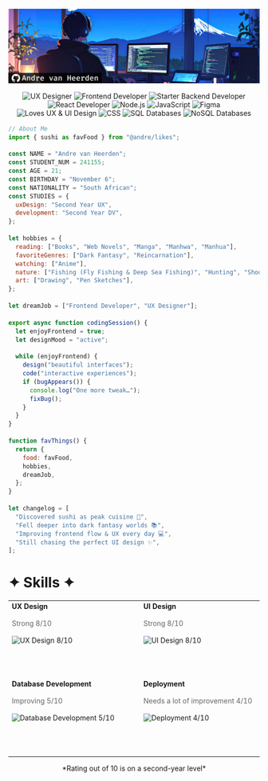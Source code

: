 ![banner](./assets/header.png)

<p align="center">
  <img src="https://img.shields.io/badge/UX%20Designer-FFD700?style=flat-square&logo=figma&logoColor=black" alt="UX Designer" />
  <img src="https://img.shields.io/badge/Frontend%20Developer-00BFFF?style=flat-square&logo=react&logoColor=white" alt="Frontend Developer" />
  <img src="https://img.shields.io/badge/Starter%20Backend%20Developer-00BFFF?style=flat-square&logo=node.js&logoColor=white" alt="Starter Backend Developer" />
  <img src="https://img.shields.io/badge/React%20Developer-61DAFB?style=flat-square&logo=react&logoColor=black" alt="React Developer" />
  <img src="https://img.shields.io/badge/Node.js-339933?style=flat-square&logo=node.js&logoColor=white" alt="Node.js" />
  <img src="https://img.shields.io/badge/JavaScript-F7DF1E?style=flat-square&logo=javascript&logoColor=black" alt="JavaScript" />
  <img src="https://img.shields.io/badge/Figma-F24E1E?style=flat-square&logo=figma&logoColor=white" alt="Figma" />
  <img src="https://img.shields.io/badge/Loves%20UX%20%26%20UI-FF69B4?style=flat-square&logo=figma&logoColor=white" alt="Loves UX & UI Design" />
  <img src="https://img.shields.io/badge/CSS-1572B6?style=flat-square&logo=css3&logoColor=white" alt="CSS" />
  <img src="https://img.shields.io/badge/SQL-4479A1?style=flat-square&logo=postgresql&logoColor=white" alt="SQL Databases" />
  <img src="https://img.shields.io/badge/NoSQL-003B57?style=flat-square&logo=mongodb&logoColor=white" alt="NoSQL Databases" />

</p>

```jsx
// About Me
import { sushi as favFood } from "@andre/likes";

const NAME = "Andre van Heerden";
const STUDENT_NUM = 241155;
const AGE = 21;
const BIRTHDAY = "November 6";
const NATIONALITY = "South African";
const STUDIES = {
  uxDesign: "Second Year UX",
  development: "Second Year DV",
};

let hobbies = {
  reading: ["Books", "Web Novels", "Manga", "Manhwa", "Manhua"],
  favoriteGenres: ["Dark Fantasy", "Reincarnation"],
  watching: ["Anime"],
  nature: ["Fishing (Fly Fishing & Deep Sea Fishing)", "Hunting", "Shooting"],
  art: ["Drawing", "Pen Sketches"],
};

let dreamJob = ["Frontend Developer", "UX Designer"];

export async function codingSession() {
  let enjoyFrontend = true;
  let designMood = "active";

  while (enjoyFrontend) {
    design("beautiful interfaces");
    code("interactive experiences");
    if (bugAppears()) {
      console.log("One more tweak…");
      fixBug();
    }
  }
}

function favThings() {
  return {
    food: favFood,
    hobbies,
    dreamJob,
  };
}

let changelog = [
  "Discovered sushi as peak cuisine 🍣",
  "Fell deeper into dark fantasy worlds 📚",
  "Improving frontend flow & UX every day 💻",
  "Still chasing the perfect UI design ✨",
];

```

# ✦ Skills ✦

<table align="center">
  <tr>
    <td>
      <div style="width: 250px; height: 150px;">
        <strong>UX Design</strong><br /><br />
        <span style="color: #666;">Strong 8/10</span><br /><br />
        <img src="https://geps.dev/progress/80" alt="UX Design 8/10" />
      </div>
    </td>
    <td>
      <div style="width: 250px; height: 150px;">
        <strong>UI Design</strong><br /><br />
        <span style="color: #666;">Strong 8/10</span><br /><br />
        <img src="https://geps.dev/progress/80" alt="UI Design 8/10" />
      </div>
    </td>
    <td>
      <div style="width: 250px; height: 150px;">
        <strong>Frontend Development</strong><br /><br />
        <span style="color: #666;">Strong 7/10</span><br /><br />
        <img src="https://geps.dev/progress/70" alt="Frontend Development 7/10" />
      </div>
    </td>
    <td>
      <div style="width: 250px; height: 150px;">
        <strong>Backend Development</strong><br /><br />
        <span style="color: #666;">Improving 6/10</span><br /><br />
        <img src="https://geps.dev/progress/60" alt="Backend Development 6/10" />
      </div>
    </td>
  </tr>
  <tr>
    <td>
      <div style="width: 250px; height: 150px;">
        <strong>Database Development</strong><br /><br />
        <span style="color: #666;">Improving 5/10</span><br /><br />
        <img src="https://geps.dev/progress/50" alt="Database Development 5/10" />
      </div>
    </td>
    <td>
      <div style="width: 250px; height: 150px;">
        <strong>Deployment</strong><br /><br />
        <span style="color: #666;">Needs a lot of improvement 4/10</span><br /><br />
        <img src="https://geps.dev/progress/40" alt="Deployment 4/10" />
      </div>
    </td>
    <td>
      <div style="width: 250px; height: 150px;">
        <strong>Bug Fixing</strong><br /><br />
        <span style="color: #666;">Needs a lot of improvement 3/10</span><br /><br />
        <img src="https://geps.dev/progress/30" alt="Bug Fixing 3/10" />
      </div>
    </td>
    <td>
      <div style="width: 250px; height: 150px;">
        <strong>Connecting Code</strong><br /><br />
        <span style="color: #666;">Good 7/10</span><br /><br />
        <img src="https://geps.dev/progress/70" alt="Connecting Code 7/10" />
      </div>
    </td>
  </tr>
</table>

<p align="center">
*Rating out of 10 is on a second-year level*
</p>


